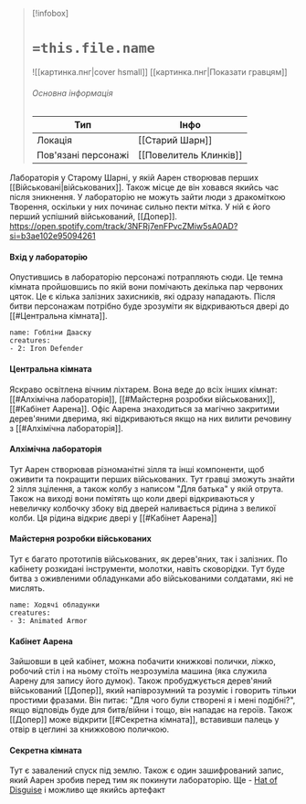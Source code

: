 > [!infobox]
> # `=this.file.name`
> ![[картинка.пнг|cover hsmall]]
> [[картинка.пнг|Показати гравцям]]
> ###### Основна інформація
> Тип | Інфо |
> ---|---|
> Локація | [[Старий Шарн]] |
> Пов'язані персонажі | [[Повелитель Клинків]] |

Лабораторія у Старому Шарні, у якій Аарен створював перших [[Військовані|військованих]]. Також місце де він ховався якийсь час після зникнення. У лабораторію не можуть зайти люди з дракоміткою Творення, оскільки у них починає сильно пекти мітка. У ній є його перший успішний військований, [[Допер]].
https://open.spotify.com/track/3NFRj7enFPvcZMiw5sA0AD?si=b3ae102e95094261
#### Вхід у лабораторію
Опустившись в лабораторію персонажі потрапляють сюди. Це темна кімната пройшовшись по якій вони помічають декілька пар червоних цяток. Це є кілька залізних захисників, які одразу нападають. Після битви персонажам потрібно буде зрозуміти як відкриваються двері до [[#Центральна кімната]].
```encounter 
name: Гобліни Дааску 
creatures: 
- 2: Iron Defender 
```
#### Центральна кімната
Яскраво освітлена вічним ліхтарем. Вона веде до всіх інших кімнат: [[#Алхімічна лабораторія]], [[#Майстерня розробки військованих]], [[#Кабінет Аарена]]. Офіс Аарена знаходиться за магічно закритими дерев'яними дверима, які відкриваються якщо на них вилити речовину з [[#Алхімічна лабораторія]].
#### Алхімічна лабораторія
Тут Аарен створював різноманітні зілля та інші компоненти, щоб оживити та покращити перших військованих. Тут гравці зможуть знайти 2 зілля зцілення, а також колбу з написом "Для батька" у якій отрута. Також на виході вони помітять що коли двері відкриваються у невеличку колбочку збоку від дверей наливається рідина з великої колби. Ця рідина відкриє двері у [[#Кабінет Аарена]] 
#### Майстерня розробки військованих
Тут є багато прототипів військованих, як дерев'яних, так і залізних. По кабінету розкидані інструменти, молотки, навіть сковорідки. Тут буде битва з оживленими обладунками або військованими солдатами, які не мислять.
```encounter 
name: Ходячі обладунки 
creatures: 
- 3: Animated Armor 
```
#### Кабінет Аарена
Зайшовши в цей кабінет, можна побачити книжкові полички, ліжко, робочий стіл і на ньому стоїть незрозуміла машина (яка служила Аарену для запису його думок). Також пробуджується дерев'яний військований [[Допер]], який напіврозумний та розуміє і говорить тільки простими фразами. Він питає: "Для чого були створені я і мені подібні?", якщо відповідь буде для битв/війни і тощо, він нападає на героїв. Також [[Допер]] може відкрити [[#Секретна кімната]], вставивши палець у отвір в цеглині за книжковою поличкою.
#### Секретна кімната
Тут є завалений спуск під землю. Також є один зашифрований запис, який Аарен зробив перед тим як покинути лабораторію. Ще - [Hat of Disguise](https://5esrd.kyiv.ua/items/hat_of_disguise.html "{desc}") і можливо ще якийсь артефакт